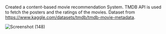 Created a content-based movie recommendation System. 
TMDB API is used to fetch the posters and the ratings of the movies.
Dataset from https://www.kaggle.com/datasets/tmdb/tmdb-movie-metadata.

![Screenshot (148)](https://github.com/Lucky-21052001/Movie-Match/assets/120821905/03a6402e-d09b-4ee8-8760-d02b19394bff)
